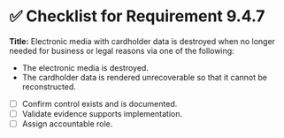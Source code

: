 # ✅ Checklist for Requirement 9.4.7

**Title:** Electronic media with cardholder data is destroyed when no longer needed for business or legal reasons via one of the following:
- The electronic media is destroyed. 
- The cardholder data is rendered unrecoverable so that it cannot be reconstructed.

- [ ] Confirm control exists and is documented.
- [ ] Validate evidence supports implementation.
- [ ] Assign accountable role.
